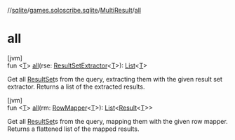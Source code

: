 //[sqlite](../../../index.md)/[games.soloscribe.sqlite](../index.md)/[MultiResult](index.md)/[all](all.md)

# all

[jvm]\
fun &lt;[T](all.md)&gt; [all](all.md)(rse: [ResultSetExtractor](../-result-set-extractor/index.md)&lt;[T](all.md)&gt;): [List](https://kotlinlang.org/api/core/kotlin-stdlib/kotlin.collections/-list/index.html)&lt;[T](all.md)&gt;

Get all [ResultSet](https://docs.oracle.com/javase/8/docs/api/java/sql/ResultSet.html)s from the query, extracting them with the given result set extractor. Returns a list of the extracted results.

[jvm]\
fun &lt;[T](all.md)&gt; [all](all.md)(rm: [RowMapper](../-row-mapper/index.md)&lt;[T](all.md)&gt;): [List](https://kotlinlang.org/api/core/kotlin-stdlib/kotlin.collections/-list/index.html)&lt;[Result](https://kotlinlang.org/api/core/kotlin-stdlib/kotlin/-result/index.html)&lt;[T](all.md)&gt;&gt;

Get all [ResultSet](https://docs.oracle.com/javase/8/docs/api/java/sql/ResultSet.html)s from the query, mapping them with the given row mapper. Returns a flattened list of the mapped results.